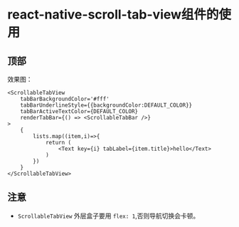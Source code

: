 # react-native-scroll-tab-view组件的使用


## 顶部

效果图：

```markup
<ScrollableTabView
    tabBarBackgroundColor='#fff'
    tabBarUnderlineStyle={{backgroundColor:DEFAULT_COLOR}}
    tabBarActiveTextColor={DEFAULT_COLOR}
    renderTabBar={() => <ScrollableTabBar />}
>
    {
        lists.map((item,i)=>{
            return (
                <Text key={i} tabLabel={item.title}>hello</Text>
            )
        })
    }
</ScrollableTabView>
```

## 注意

- `ScrollableTabView` 外层盒子要用 `flex: 1`,否则导航切换会卡顿。